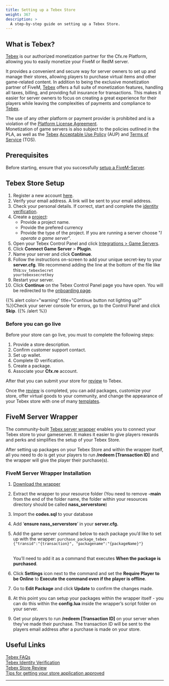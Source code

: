 ```yaml
---
title: Setting up a Tebex Store
weight: 367
description: >
  A step-by-step guide on setting up a Tebex Store.
---
```


## What is Tebex?

[Tebex][Tebex] is our authorized monetization partner for the Cfx.re Platform, allowing you to easily monetize your FiveM or RedM server.<br>

It provides a convenient and secure way for server owners to set up and manage their stores, allowing players to purchase virtual items and other game-related content. In addition to being the exclusive monetization partner of FiveM, [Tebex][Tebex] offers a full suite of monetization features, handling all taxes, billing, and providing full insurance for transactions. This makes it easier for server owners to focus on creating a great experience for their players while leaving the complexities of payments and compliance to [Tebex][Tebex].<br>

The use of any other platform or payment provider is prohibited and is a violation of the [Platform License Agreement][fivem-pla].<br> Monetization of game servers is also subject to the policies outlined in the PLA, as well as the [Tebex][Tebex] [Acceptable Use Policy][tebex-aup] (AUP) and [Terms of Service][tebex-tos] (TOS).<br>

## Prerequisites

Before starting, ensure that you successfully [setup a FiveM-Server][setting-up-a-server-guides].<br>

## Tebex Store Setup
1. Register a new account [here][tebex-registration].
2. Verify your email address. A link will be sent to your email address.
3. Check your personal details. If correct, start and complete the [identity verification][tebex-identity-verification].
4. Create a [project][tebex-project]:
    - Provide a project name.
    - Provide the prefered currency
    - Provide the type of the project. If you are running a server choose "<em>I operate a game server</em>".
5. Open your Tebex Control Panel and click [Integrations > Game Servers][tebex-integration-game-servers].
6. Click **Connect Game Server** > **Plugin**.
7. Name your server and click **Continue**.
8. Follow the instructions on-screen to add your unique secret-key to your **server.cfg**. We recommend adding the line at the bottom of the file like this:<code>sv_tebexSecret yourtebexsecretkey</code>
9. Restart your server.
10. Click **Continue** on the Tebex Control Panel page you have open.
You will be redirected to the [onboarding page][tebex-get-started].

{{% alert color="warning" title="Continue button not lighting up?" %}}Check your server console for errors, go to the Control Panel and click **Skip**. {{% /alert %}}

### Before you can go live

Before your store can go live, you must to complete the following steps:

1. Provide a store description.
2. Confirm customer support contact.
3. Set up wallet.
4. Complete ID verification.
5. Create a package.
6. Associate your **Cfx.re** account.

After that you can submit your store for [review][tebex-review] to Tebex.<br>

Once the [review][tebex-review] is completed, you can add packages, customize your store, offer virtual goods to your community, and change the appearance of your Tebex store with one of many [templates][tebex-templates].

## FiveM Server Wrapper

The community-built [Tebex server wrapper][tebex-fivem-server-wrapper] enables you to connect your Tebex store to your gameserver. It makes it easier to give players rewards and perks and simplifies the setup of your Tebex Store.<br>

After setting up packages on your Tebex Store and within the wrapper itself, all you need to do is get your players to run <b>/redeem [Transaction ID]</b> and the wrapper will give the player their purchase(s).

### FiveM Server Wrapper Installation

1. [Download the wrapper][tebex-download-wrapper]
2. Extract the wrapper to your resource folder (You need to remove **-main** from the end of the folder name, the folder within your resources directory should be called <b>nass_serverstore</b>) 
3. Import the <b>codes.sql</b> to your database
4. Add  ‘<b>ensure nass_serverstore</b>’ in your <b>server.cfg.</b> 
5. Add the game server command below to each package you’d like to set up with the wrapper:
    <code>purchase_package_tebex {"transid":"{transaction}", "packagename":"{packageName}"}</code>

    <br>You’ll need to add it as a command that executes **When the package is purchased**.<br>

6. Click **Settings** icon next to the command and set the **Require Player to be Online** to **Execute the command even if the player is offline**.
7. Go to **Edit Package** and click **Update** to confirm the changes made.
8. At this point you can setup your packages within the wrapper itself - you can do this within the <b>config.lua</b> inside the wrapper’s script folder on your server.
9. Get your players to run **/redeem [Transaction ID]** on your server when they've made their purchase. The transaction ID will be sent to the players email address after a purchase is made on your store.

## Useful Links

[Tebex FAQs][tebex-faq]<br>
[Tebex Identity Verification][tebex-identity-verification]<br>
[Tebex Store Review][tebex-review]<br>
[Tips for getting your store application approved][tebex-tips-store-application]


---

[tebex]: https://tebex.io
[tebex-registration]: https://accounts.tebex.io/register
[tebex-project]: https://creator.tebex.io/creator-segments?#/
[tebex-integration-game-servers]: https://creator.tebex.io/game-servers
[tebex-faq]: https://docs.tebex.io/creators/faq
[setting-up-a-server-guides]: /docs/server-manual/setting-up-a-server/#available-guides
[tebex-identity-verification]: https://docs.tebex.io/creators/initial-setup/identity-verification-for-tebex-store-onboarding
[tebex-review]: https://docs.tebex.io/creators/initial-setup/your-store-review
[tebex-tips-store-application]: https://docs.tebex.io/creators/initial-setup/tips-for-getting-your-store-application-approved
[fivem-pla]: https://fivem.net/terms
[tebex-tos]: https://checkout.tebex.io/terms
[tebex-fivem-server-wrapper]: https://docs.tebex.io/creators/tebex-control-panel/game-servers/fivem/fivem-server-wrapper
[tebex-download-wrapper]: https://github.com/najeetpie/nass_serverstore
[tebex-aup]: https://www.tebex.io/terms-creator-agreement/acceptable-use-policy
[tebex-get-started]: https://creator.tebex.io/get-started
[tebex-templates]: https://creator.tebex.io/templates